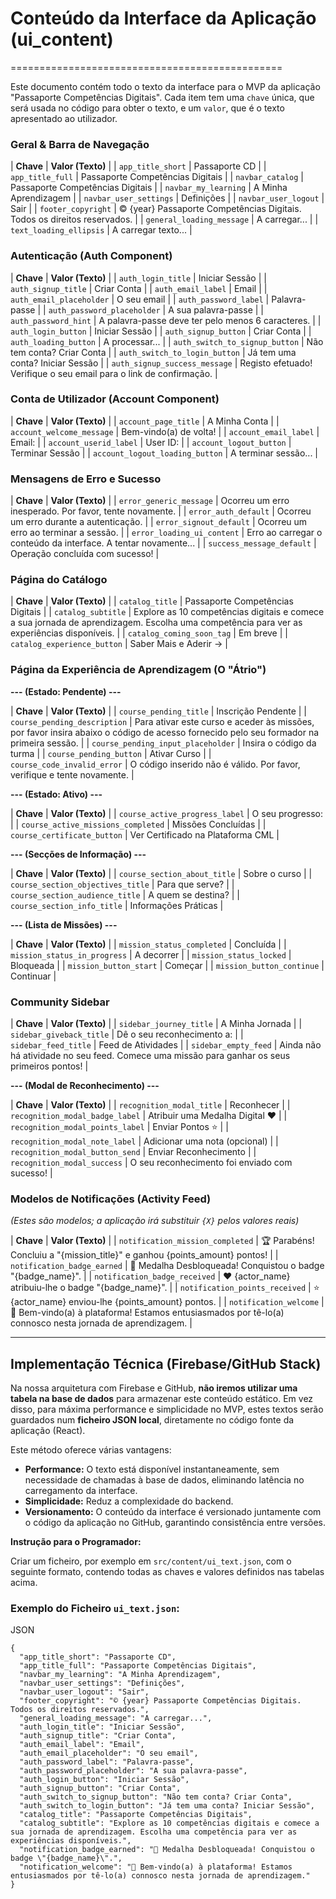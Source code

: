 **Conteúdo da Interface da Aplicação (ui_content)**
===================================================

===============================================

Este documento contém todo o texto da interface para o MVP da aplicação "Passaporte Competências Digitais". Cada item tem uma `chave` única, que será usada no código para obter o texto, e um `valor`, que é o texto apresentado ao utilizador.

### **Geral & Barra de Navegação**

| **Chave** | **Valor (Texto)** |
| `app_title_short` | Passaporte CD |
| `app_title_full` | Passaporte Competências Digitais |
| `navbar_catalog` | Passaporte Competências Digitais |
| `navbar_my_learning` | A Minha Aprendizagem |
| `navbar_user_settings` | Definições |
| `navbar_user_logout` | Sair |
| `footer_copyright` | © {year} Passaporte Competências Digitais. Todos os direitos reservados. |
| `general_loading_message` | A carregar... |
| `text_loading_ellipsis` | A carregar texto... |

### **Autenticação (Auth Component)**

| **Chave** | **Valor (Texto)** |
| `auth_login_title` | Iniciar Sessão |
| `auth_signup_title` | Criar Conta |
| `auth_email_label` | Email |
| `auth_email_placeholder` | O seu email |
| `auth_password_label` | Palavra-passe |
| `auth_password_placeholder` | A sua palavra-passe |
| `auth_password_hint` | A palavra-passe deve ter pelo menos 6 caracteres. |
| `auth_login_button` | Iniciar Sessão |
| `auth_signup_button` | Criar Conta |
| `auth_loading_button` | A processar... |
| `auth_switch_to_signup_button` | Não tem conta? Criar Conta |
| `auth_switch_to_login_button` | Já tem uma conta? Iniciar Sessão |
| `auth_signup_success_message` | Registo efetuado! Verifique o seu email para o link de confirmação. |

### **Conta de Utilizador (Account Component)**

| **Chave** | **Valor (Texto)** |
| `account_page_title` | A Minha Conta |
| `account_welcome_message` | Bem-vindo(a) de volta! |
| `account_email_label` | Email: |
| `account_userid_label` | User ID: |
| `account_logout_button` | Terminar Sessão |
| `account_logout_loading_button` | A terminar sessão... |

### **Mensagens de Erro e Sucesso**

| **Chave** | **Valor (Texto)** |
| `error_generic_message` | Ocorreu um erro inesperado. Por favor, tente novamente. |
| `error_auth_default` | Ocorreu um erro durante a autenticação. |
| `error_signout_default` | Ocorreu um erro ao terminar a sessão. |
| `error_loading_ui_content` | Erro ao carregar o conteúdo da interface. A tentar novamente... |
| `success_message_default` | Operação concluída com sucesso! |

### **Página do Catálogo**

| **Chave** | **Valor (Texto)** |
| `catalog_title` | Passaporte Competências Digitais |
| `catalog_subtitle` | Explore as 10 competências digitais e comece a sua jornada de aprendizagem. Escolha uma competência para ver as experiências disponíveis. |
| `catalog_coming_soon_tag` | Em breve |
| `catalog_experience_button` | Saber Mais e Aderir → |

### **Página da Experiência de Aprendizagem (O "Átrio")**

**--- (Estado: Pendente) ---**

| **Chave** | **Valor (Texto)** |
| `course_pending_title` | Inscrição Pendente |
| `course_pending_description` | Para ativar este curso e aceder às missões, por favor insira abaixo o código de acesso fornecido pelo seu formador na primeira sessão. |
| `course_pending_input_placeholder` | Insira o código da turma |
| `course_pending_button` | Ativar Curso |
| `course_code_invalid_error` | O código inserido não é válido. Por favor, verifique e tente novamente. |

**--- (Estado: Ativo) ---**

| **Chave** | **Valor (Texto)** |
| `course_active_progress_label` | O seu progresso: |
| `course_active_missions_completed` | Missões Concluídas |
| `course_certificate_button` | Ver Certificado na Plataforma CML |

**--- (Secções de Informação) ---**

| **Chave** | **Valor (Texto)** |
| `course_section_about_title` | Sobre o curso |
| `course_section_objectives_title` | Para que serve? |
| `course_section_audience_title` | A quem se destina? |
| `course_section_info_title` | Informações Práticas |

**--- (Lista de Missões) ---**

| **Chave** | **Valor (Texto)** |
| `mission_status_completed` | Concluída |
| `mission_status_in_progress` | A decorrer |
| `mission_status_locked` | Bloqueada |
| `mission_button_start` | Começar |
| `mission_button_continue` | Continuar |

### **Community Sidebar**

| **Chave** | **Valor (Texto)** |
| `sidebar_journey_title` | A Minha Jornada |
| `sidebar_giveback_title` | Dê o seu reconhecimento a: |
| `sidebar_feed_title` | Feed de Atividades |
| `sidebar_empty_feed` | Ainda não há atividade no seu feed. Comece uma missão para ganhar os seus primeiros pontos! |

**--- (Modal de Reconhecimento) ---**

| **Chave** | **Valor (Texto)** |
| `recognition_modal_title` | Reconhecer |
| `recognition_modal_badge_label` | Atribuir uma Medalha Digital ❤️ |
| `recognition_modal_points_label` | Enviar Pontos ⭐️ |
| `recognition_modal_note_label` | Adicionar uma nota (opcional) |
| `recognition_modal_button_send` | Enviar Reconhecimento |
| `recognition_modal_success` | O seu reconhecimento foi enviado com sucesso! |

### **Modelos de Notificações (Activity Feed)**

*(Estes são modelos; a aplicação irá substituir `{X}` pelos valores reais)*

| **Chave** | **Valor (Texto)** |
| `notification_mission_completed` | 🏆 Parabéns! Concluiu a "{mission_title}" e ganhou {points_amount} pontos! |
| `notification_badge_earned` | 🏅 Medalha Desbloqueada! Conquistou o badge "{badge_name}". |
| `notification_badge_received` | ❤️ {actor_name} atribuiu-lhe o badge "{badge_name}". |
| `notification_points_received` | ⭐️ {actor_name} enviou-lhe {points_amount} pontos. |
| `notification_welcome` | 👋 Bem-vindo(a) à plataforma! Estamos entusiasmados por tê-lo(a) connosco nesta jornada de aprendizagem. |

* * * * *

**Implementação Técnica (Firebase/GitHub Stack)**
-------------------------------------------------

Na nossa arquitetura com Firebase e GitHub, **não iremos utilizar uma tabela na base de dados** para armazenar este conteúdo estático. Em vez disso, para máxima performance e simplicidade no MVP, estes textos serão guardados num **ficheiro JSON local**, diretamente no código fonte da aplicação (React).

Este método oferece várias vantagens:

-   **Performance:** O texto está disponível instantaneamente, sem necessidade de chamadas à base de dados, eliminando latência no carregamento da interface.
-   **Simplicidade:** Reduz a complexidade do backend.
-   **Versionamento:** O conteúdo da interface é versionado juntamente com o código da aplicação no GitHub, garantindo consistência entre versões.

**Instrução para o Programador:**

Criar um ficheiro, por exemplo em `src/content/ui_text.json`, com o seguinte formato, contendo todas as chaves e valores definidos nas tabelas acima.

### **Exemplo do Ficheiro `ui_text.json`:**

JSON

```
{
  "app_title_short": "Passaporte CD",
  "app_title_full": "Passaporte Competências Digitais",
  "navbar_my_learning": "A Minha Aprendizagem",
  "navbar_user_settings": "Definições",
  "navbar_user_logout": "Sair",
  "footer_copyright": "© {year} Passaporte Competências Digitais. Todos os direitos reservados.",
  "general_loading_message": "A carregar...",
  "auth_login_title": "Iniciar Sessão",
  "auth_signup_title": "Criar Conta",
  "auth_email_label": "Email",
  "auth_email_placeholder": "O seu email",
  "auth_password_label": "Palavra-passe",
  "auth_password_placeholder": "A sua palavra-passe",
  "auth_login_button": "Iniciar Sessão",
  "auth_signup_button": "Criar Conta",
  "auth_switch_to_signup_button": "Não tem conta? Criar Conta",
  "auth_switch_to_login_button": "Já tem uma conta? Iniciar Sessão",
  "catalog_title": "Passaporte Competências Digitais",
  "catalog_subtitle": "Explore as 10 competências digitais e comece a sua jornada de aprendizagem. Escolha uma competência para ver as experiências disponíveis.",
  "notification_badge_earned": "🏅 Medalha Desbloqueada! Conquistou o badge \"{badge_name}\".",
  "notification_welcome": "👋 Bem-vindo(a) à plataforma! Estamos entusiasmados por tê-lo(a) connosco nesta jornada de aprendizagem."
}

```
